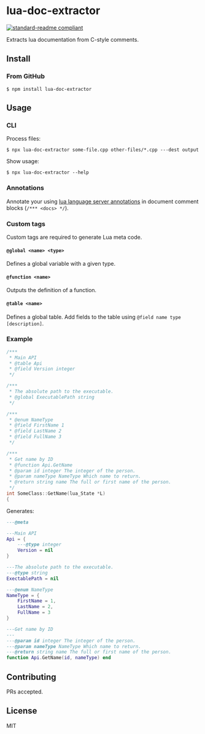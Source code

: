 # lua-doc-extractor

[![standard-readme compliant](https://img.shields.io/badge/readme%20style-standard-brightgreen.svg?style=flat-square)](https://github.com/RichardLitt/standard-readme)

Extracts lua documentation from C-style comments.

## Install

### From GitHub

```
$ npm install lua-doc-extractor
```

## Usage

### CLI

Process files:

```
$ npx lua-doc-extractor some-file.cpp other-files/*.cpp ---dest output
```

Show usage:

```
$ npx lua-doc-extractor --help
```

### Annotations

Annotate your using [lua language server annotations](https://luals.github.io/wiki/annotations/) in document comment blocks (`/*** <docs> */`).

### Custom tags

Custom tags are required to generate Lua meta code.

#### `@global <name> <type>`

Defines a global variable with a given type.

#### `@function <name>`

Outputs the definition of a function.

#### `@table <name>`

Defines a global table. Add fields to the table using `@field name type [description]`.

### Example

```cpp
/***
 * Main API
 * @table Api
 * @field Version integer
 */

/***
 * The absolute path to the executable.
 * @global ExecutablePath string
 */

/***
 * @enum NameType
 * @field FirstName 1
 * @field LastName 2
 * @field FullName 3
 */

/***
 * Get name by ID
 * @function Api.GetName
 * @param id integer The integer of the person.
 * @param nameType NameType Which name to return.
 * @return string name The full or first name of the person.
 */
int SomeClass::GetName(lua_State *L)
{
```

Generates:

```lua
---@meta

---Main API
Api = {
	---@type integer
	Version = nil
}

---The absolute path to the executable.
---@type string
ExectablePath = nil

---@enum NameType
NameType = {
	FirstName = 1,
	LastName = 2,
	FullName = 3
}

---Get name by ID
---
---@param id integer The integer of the person.
---@param nameType NameType Which name to return.
---@return string name The full or first name of the person.
function Api.GetName(id, nameType) end
```

## Contributing

PRs accepted.

## License

MIT
